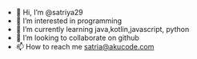 - 👋 Hi, I’m @satriya29
- 👀 I’m interested in programming 
- 🌱 I’m currently learning java,kotlin,javascript, python
- 💞️ I’m looking to collaborate on github
- 📫 How to reach me satria@akucode.com

<!---
satriya29/satriya29 is a ✨ special ✨ repository because its `README.md` (this file) appears on your GitHub profile.
You can click the Preview link to take a look at your changes.
--->
